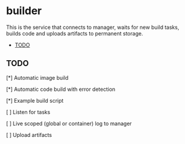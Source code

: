 # builder

This is the service that connects to manager, waits for new build tasks, builds
code and uploads artifacts to permanent storage.

<!-- vim-markdown-toc GFM -->

* [TODO](#todo)

<!-- vim-markdown-toc -->

## TODO

[*] Automatic image build

[*] Automatic code build with error detection

[*] Example build script

[ ] Listen for tasks

[ ] Live scoped (global or container) log to manager

[ ] Upload artifacts

